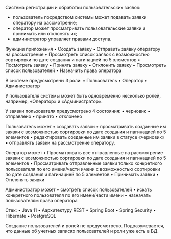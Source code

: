 Система регистрации и обработки пользовательских заявок:
- пользователь посредством системы может подавать заявки оператору на рассмотрение;
- оператор может просматривать пользовательские заявки и принимать или отклонять их;
- администратор управляет правами доступа.


Функции приложения
•	Создать заявку
•	Отправить заявку оператору на рассмотрение
•	Просмотреть список заявок с возможностью сортировки по дате создания и пагинацией по 5 элементов
•	Посмотреть заявку
•	Принять заявку
•	Отклонить заявку
•	Просмотреть список пользователей
•	Назначить права оператора

В системе предусмотрены 3 роли:
•	Пользователь
•	Оператор
•	Администратор

У пользователя системы может быть одновременно несколько ролей, например, «Оператор» и «Администратор».

У заявки пользователя предусмотрено 4 состояния:
•	черновик
•	отправлено
•	принято
•	отклонено

Пользователь может 
•	создавать заявки
•	просматривать созданные им заявки с возможностью сортировки по дате создания и пагинацией по 5 элементов
•	редактировать созданные им заявки в статусе «черновик»
•	отправлять заявки на рассмотрение оператору.

Оператор может
•	Просматривать все отправленные на рассмотрение  заявки с возможностью сортировки по дате создания и пагинацией по 5 элементов
•	Просматривать отправленные заявки только конкретного пользователя по его имени/части имени с возможностью сортировки по дате создания и пагинацией по 5 элементов
•	Принимать заявки
•	Отклонять заявки

Администратор может
•	смотреть список пользователей
•	искать конкретного пользователя по его имени/части имени
•	назначать пользователям права оператора

Стек:
•	Java 11
•	Аархитектуру REST
•	Spring Boot
•	Spring Security
•	Hibernate
•	PostgreSQL

Создание пользователей и ролей не предусмотрено. Подразумевается, что данные об учетных записях пользователей и роли уже есть в БД.
